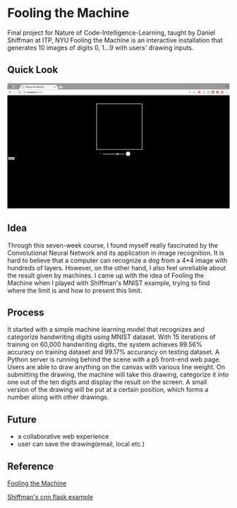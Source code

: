 # Fooling the Machine
Final project for Nature of Code-Intelligence-Learning, taught by Daniel Shiffman at ITP, NYU
Fooling the Machine is an interactive installation that generates 10 images of digits 0, 1...9 with users' drawing inputs.

## Quick Look
![result](final.gif)

## Idea
Through this seven-week course, I found myself really fascinated by the Convolutional Neural Network and its application in image recognition. It is hard to believe that a computer can recognize a dog from a 4*4 image with hundreds of layers. However, on the other hand, I also feel unreliable about the result given by machines.
I came up with the idea of Fooling the Machine when I played with Shiffman's MNIST example, trying to find where the limit is and how to present this limit.

## Process
It started with a simple machine learning model that recognizes and categorize handwriting digits using MNIST dataset. With 15 iterations of training on 60,000 handwriting digits, the system achieves 99.56% accuracy on training dataset and 99.17% accurancy on testing dataset.
A Python server is running behind the scene with a p5 front-end web page. Users are able to draw anything on the canvas with various line weight. On submitting the drawing, the machine will take this drawing, categorize it into one out of the ten digits and display the result on the screen.
A small version of the drawing will be put at a certain position, which forms a number along with other drawings.

## Future
- a collaborative web experience
- user can save the drawing(email, local etc.)

## Reference
[Fooling the Machine](http://www.popsci.com/byzantine-science-deceiving-artificial-intelligence)

[Shiffman's cnn flask example](https://github.com/shiffman/NOC-S17-2-Intelligence-Learning/tree/master/week5-cnn-tensorflow/02b_cnn_flask_p5)
